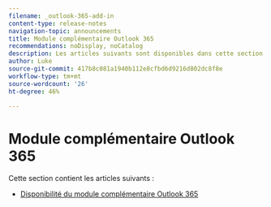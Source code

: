 ```yaml
---
filename: _outlook-365-add-in
content-type: release-notes
navigation-topic: announcements
title: Module complémentaire Outlook 365
recommendations: noDisplay, noCatalog
description: Les articles suivants sont disponibles dans cette section.
author: Luke
source-git-commit: 417b8c081a1940b112e8cfbd6d9216d802dc8f8e
workflow-type: tm+mt
source-wordcount: '26'
ht-degree: 46%

---
```



# Module complémentaire Outlook 365

Cette section contient les articles suivants :

* [Disponibilité du module complémentaire Outlook 365](../../product-announcements/outlook-365-add-in/outlook-365-add-in-now-available.md)


